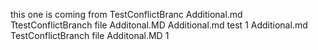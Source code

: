 this one is coming from TestConflictBranc Additional.md TtestConflictBranch file Additonal.MD
Additional.md test 1
Additional.md TestConflictBranch file Additonal.MD 1